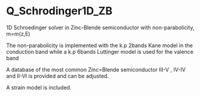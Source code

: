 # Q_Schrodinger1D_ZB
1D Schroedinger solver in Zinc-Blende semiconductor with non-parabolicity, m=m(z,E)

The non-parabolicity is implemented with the k.p 2bands Kane model in the conduction band while a k.p 6bands Luttinger model is used for the valence band

A database of the most common Zinc=Blende semiconductor III-V , IV-IV and II-VI is provided and can be adjusted.

A strain model is included.
